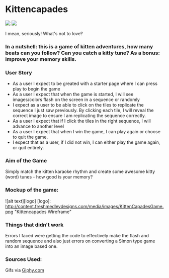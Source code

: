 # Kittencapades
![](http://i.giphy.com/17rQREOci3nzy.gif)
![](http://i.giphy.com/YbXtbKoi2ZUOc.gif)

I mean, seriously! What's not to love?
  

### In a nutshell: this is a game of kitten adventures, how many beats can you follow? Can you catch a kitty tune? As a bonus: improve your memory skills.

### User Story
* As a user I expect to be greated with a starter page where I can press play to begin the game
* As a user I expect that when the game is started, I will see images/colors flash on the screen in a sequence or randomly
* I expect as a user to be able to click on the tiles to replicate the sequence I just saw previously. By clicking each tile, I will reveal the correct image to ensure I am replicating the sequence correctly.
* As a user I expect that if I click the tiles in the right sequence, I will advance to another level
* As a user I expect that when I win the game, I can play again or choose to quit the game.
* I expect that as a user, if I did not win, I can either play the game again, or quit entirely.


### Aim of the Game
Simply match the kitten karaoke rhythm and create some awesome kitty (word) tunes - how good is your memory?

### Mockup of the game:

![alt text][logo]
[logo]: http://content.freshmedleydesigns.com/media/images/KittenCapadesGame.png "Kittencapades Wireframe"

### Things that didn't work
Errors I faced were getting the code to effectively make the flash and random sequence and also just errors on converting a Simon type game into an image based one.

### Sources Used:
Gifs via [Giphy.com](http://Giphy.com)

